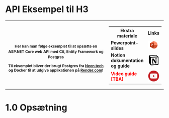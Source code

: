 # API Eksempel til H3
<table>
  <tr>
    <th align="center" width='350'>
      <img width="441" height="1">
      <p>
        <small>
          <p> Her kan man følge eksemplet til at opsætte en ASP.NET Core web API med C#, Entity Framework og Postgres </p>
           <p> Til eksemplet bliver der brugt Postgres fra <a href="https://neon.tech/">Neon.tech</a> og Docker til at udgive applikationen på <a href="https://render.com/">Render.com</a>! </p>     
        </small>
      </p>
    </th>
    <th align="center">
      <table>
        <tr>
          <th>Ekstra materiale</th>
          <th>Links</th>
        </tr>
        <tr>
          <td>Powerpoint-slides</td>
          <td align="center"> <a href="https://edumercantec-my.sharepoint.com/:p:/g/personal/mags_edu_mercantec_dk/EcygE7mzLMVHjkPo3Hl4rv0BtxDuzMswio9HK1dfsHcZUQ?e=vIArPt"><img src='https://github.com/MAGS-Template/README-Assets/blob/main/Microsoft-PowerPoint-Logo.png?raw=true' width='125'></a></td>
        </tr>
        <tr>
          <td>Notion dokumentation og guide</td>
          <td align="center"> <a href="https://mercantec.notion.site/API-i-NET-746a499da4b9489893449834869da4ca?pvs=74"><img src='https://github.com/MAGS-Template/README-Assets/blob/main/Notion_app_logo.png?raw=true' width='75'></a></td>
        </tr>
        <tr>
          <td style="color: red;" >Video guide [TBA] </td>
          <td align="center"> <a href="https://www.youtube.com/playlist?list=PL7-jfBWeCNfyy_Mz55t4CQ3AQvibG8jsn"><img src='https://github.com/MAGS-Template/README-Assets/blob/main/Youtube.png?raw=true' width='75'></a></td>
        </tr>
      </table>
    </th>
  </tr>
</table>


# 1.0 Opsætning
